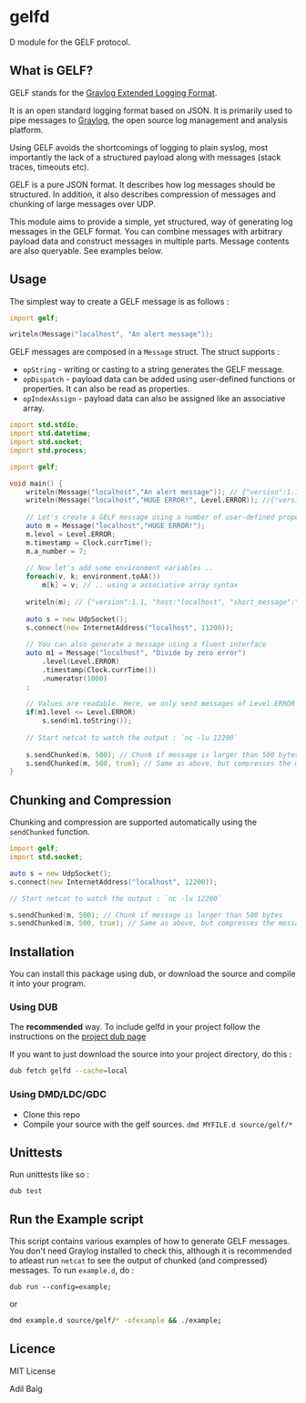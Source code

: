 # gelfd
D module for the GELF protocol.

## What is GELF?
GELF stands for the [Graylog Extended Logging Format](https://www.graylog.org/resources/gelf/).

It is an open standard logging format based on JSON. It is primarily used to pipe messages to [Graylog](www.graylog.org/overview/), the open source log management and analysis platform.

Using GELF avoids the shortcomings of logging to plain syslog, most importantly the lack of a structured payload along with messages (stack traces, timeouts etc).

GELF is a pure JSON format. It describes how log messages should be structured. In addition, it also describes compression of messages and chunking of large messages over UDP.

This module aims to provide a simple, yet structured, way of generating log messages in the GELF format. You can combine messages with arbitrary payload data and construct messages in multiple parts. Message contents are also queryable. See examples below.

## Usage

The simplest way to create a GELF message is as follows :
````d
import gelf;

writeln(Message("localhost", "An alert message"));
````

GELF messages are composed in a `Message` struct. The struct supports :
- `opString` - writing or casting to a string generates the GELF message.
- `opDispatch` - payload data can be added using user-defined functions or properties. It can also be read as properties.
- `opIndexAssign` - payload data can also be assigned like an associative array.

````d
import std.stdio;
import std.datetime;
import std.socket;
import std.process;

import gelf;

void main() {
    writeln(Message("localhost","An alert message")); // {"version":1.1, "host":"localhost", "short_message":"An alert message", "level":1}
    writeln(Message("localhost","HUGE ERROR!", Level.ERROR)); //{"version":1.1, "host":"localhost", "short_message":"HUGE ERROR!", "level":3}
    
    // Let's create a GELF message using a number of user-defined properties
    auto m = Message("localhost","HUGE ERROR!");
    m.level = Level.ERROR;
    m.timestamp = Clock.currTime();
    m.a_number = 7;
    
    // Now let's add some environment variables ..
    foreach(v, k; environment.toAA())
    	m[k] = v; // .. using a associative array syntax
    
    writeln(m); // {"version":1.1, "host:"localhost", "short_message":"HUGE ERROR!", "timestamp":1447275799, "level":3, "_a_number":7, "_PATH":"/usr/local/sbin:..."}
    
    auto s = new UdpSocket();
    s.connect(new InternetAddress("localhost", 11200));
    	
    // You can also generate a message using a fluent interface
    auto m1 = Message("localhost", "Divide by zero error")
        .level(Level.ERROR)
        .timestamp(Clock.currTime())
        .numerator(1000)
    ;
    
    // Values are readable. Here, we only send messages of Level.ERROR or more severity to Graylog 
    if(m1.level <= Level.ERROR)
    	s.send(m1.toString());
    
    // Start netcat to watch the output : `nc -lu 12200`
    
    s.sendChunked(m, 500); // Chunk if message is larger than 500 bytes
    s.sendChunked(m, 500, true); // Same as above, but compresses the message (using zlib) before chunking
}
````

## Chunking and Compression

Chunking and compression are supported automatically using the `sendChunked` function.

````d
import gelf;
import std.socket;

auto s = new UdpSocket();
s.connect(new InternetAddress("localhost", 12200));

// Start netcat to watch the output : `nc -lu 12200`

s.sendChunked(m, 500); // Chunk if message is larger than 500 bytes
s.sendChunked(m, 500, true); // Same as above, but compresses the message (zlib) before chunking
````

## Installation

You can install this package using dub, or download the source and compile it into your program.

### Using DUB

The **recommended** way. To include gelfd in your project follow the instructions on the [project dub page](http://code.dlang.org/packages/gelfd)

If you want to just download the source into your project directory, do this :

````bash
dub fetch gelfd --cache=local
````

### Using DMD/LDC/GDC

- Clone this repo
- Compile your source with the gelf sources. `dmd MYFILE.d source/gelf/*`

## Unittests

Run unittests like so :

````
dub test
````

## Run the Example script

This script contains various examples of how to generate GELF messages. You don't need Graylog installed to check this, although it is recommended to atleast run `netcat` to see the output of chunked (and compressed) messages. To run `example.d`, do :

````
dub run --config=example;
````

or

````bash
dmd example.d source/gelf/* -ofexample && ./example;
````


## Licence
MIT License

Adil Baig
